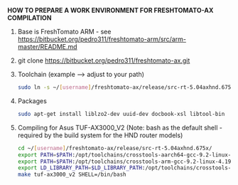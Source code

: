 **HOW TO PREPARE A WORK ENVIRONMENT FOR FRESHTOMATO-AX COMPILATION**
  
1. Base is FreshTomato ARM - see https://bitbucket.org/pedro311/freshtomato-arm/src/arm-master/README.md
  
2. git clone https://bitbucket.org/pedro311/freshtomato-ax.git
  
3. Toolchain (example --> adjust to your path)
    ```sh
    sudo ln -s ~/[username]/freshtomato-ax/release/src-rt-5.04axhnd.675x/toolchains/brcm /opt/toolchains
    ```
  
4. Packages
    ```sh
    sudo apt-get install liblzo2-dev uuid-dev docbook-xsl libtool-bin
    ```
  
5. Compiling for Asus TUF-AX3000_V2 (Note: bash as the default shell - required by the build system for the HND router models)
    ```sh
    cd ~/[username]/freshtomato-ax/release/src-rt-5.04axhnd.675x/
    export PATH=$PATH:/opt/toolchains/crosstools-aarch64-gcc-9.2-linux-4.19-glibc-2.30-binutils-2.32/usr/bin
    export PATH=$PATH:/opt/toolchains/crosstools-arm-gcc-9.2-linux-4.19-glibc-2.30-binutils-2.32/usr/bin
    export LD_LIBRARY_PATH=$LD_LIBRARY_PATH:/opt/toolchains/crosstools-arm-gcc-9.2-linux-4.19-glibc-2.30-binutils-2.32/usr/lib
    make tuf-ax3000_v2 SHELL=/bin/bash
    ```
